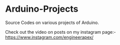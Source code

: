 # Arduino-Projects
Source Codes on various projects of Arduino.

Check out the video on posts on my instagram page:- https://www.instagram.com/engineerapex/
